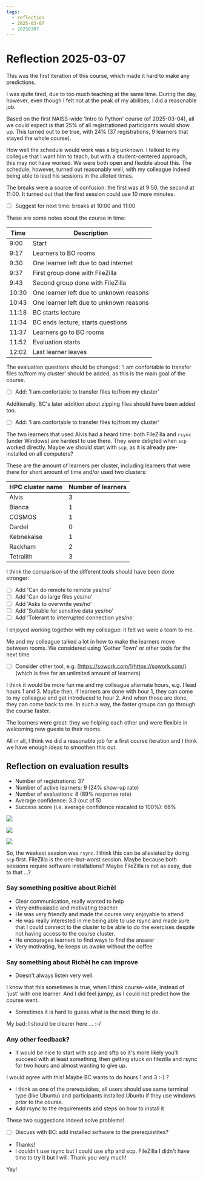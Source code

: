 ```yaml
---
tags:
  - reflection
  - 2025-03-07
  - 20250307
---
```


# Reflection 2025-03-07

This was the first iteration of this course, which made it hard
to make any predictions.

I was quite tired, due to too much teaching at the same time.
During the day, however, even though I felt not at the peak
of my abilities, I did a reasonable job.

Based on the first NAISS-wide 'Intro to
Python' course (of 2025-03-04), all we could expect is that
25% of all registrationed participants would show up.
This turned out to be true, with 24% (37 registrations, 9 learners
that stayed the whole course).

How well the schedule would work was a big unknown. I talked to
my collegue that I want him to teach, but with a student-centered approach,
this may not have worked. We were both open and flexible about this.
The schedule, however, turned out reasonably well, with my colleague
indeed being able to lead his sessions in the alloted times.

The breaks were a source of confusion: the first was at 9:50, the second
at 11:00. It turned out that the first session could use 10 more minutes.

- [ ] Suggest for next time: breaks at 10:00 and 11:00

These are some notes about the course in time:

Time |Description
-----|---------------------------------------
9:00 |Start
9:17 |Learners to BO rooms
9:30 |One learner left due to bad internet
9:37 |First group done with FileZilla
9:43 |Second group done with FileZilla
10:30|One learner left due to unknown reasons
10:43|One learner left due to unknown reasons
11:18|BC starts lecture
11:34|BC ends lecture, starts questions
11:37|Learners go to BO rooms
11:52|Evaluation starts
12:02|Last learner leaves

The evaluation questions should be changed:
'I am confortable to transfer files to/from my cluster' should be
added, as this is the main goal of the course.

- [ ] Add: 'I am confortable to transfer files to/from my cluster'

Additionally, BC's later addition about zipping files should have
been added too.

- [ ] Add: 'I am confortable to transfer files to/from my cluster'

The two learners that used Alvis had a heard time: both
FileZilla and `rsync` (under Windows) are hardest to use there.
They were deligted when `scp` worked directly.
Maybe we should start with `scp`, as it is already pre-installed
on all computers?

These are the amount of learners per cluster,
including learners that were there for short amount of time
and/or used two clusters:

HPC cluster name|Number of learners
----------------|------------------
Alvis           |3
Bianca          |1
COSMOS          |1
Dardel          |0
Kebnekaise      |1
Rackham         |2
Tetralith       |3

I think the comparison of the different tools should have been done
stronger:

- [ ] Add 'Can do remote to remote yes/no'
- [ ] Add 'Can do large files yes/no'
- [ ] Add 'Asks to overwrite yes/no'
- [ ] Add 'Suitable for sensitive data yes/no'
- [ ] Add 'Tolerant to interrupted connection yes/no'

I enjoyed working together with my colleague: it felt we were a team to me.

Me and my colleague talked a lot in how to make the learners move between
rooms. We considered using 'Gather Town' or other tools for the next time

- [ ] Consider other tool, e.g. [https://sowork.com/](https://sowork.com/)
  (which is free for an unlimited amount of learners)

I think it would be more fun me and my colleague alternate hours,
e.g. I lead hours 1 and 3. Maybe then, if learners are done with hour 1,
they can come to my colleague and get introduced to hour 2. And when
those are done, they can come back to me. In such a way, the faster
groups can go through the course faster.

The learners were great: they we helping each other and were
flexible in welcoming new guests to their rooms.

All in all, I think we did a reasonable job for a first course iteration
and I think we have enough ideas to smoothen this out.

## Reflection on evaluation results

- Number of registrations: 37
- Number of active learners: 9 (24% show-up rate)
- Number of evaluations: 8 (89% response rate)
- Average confidence: 3.3 (out of 5)
- Success score (i.e. average confidence rescaled to 100%): 66%

![](../../evaluations/20250307/all_confidences.png)

![](../../evaluations/20250307/confidences_per_question.png)

![](../../evaluations/20250307/average_confidences_per_question.png)

So, the weakest session was `rsync`. I think this can be alleviated by doing
`scp` first. FileZilla is the one-but-worst session. Maybe
because both sessions require software installations?
Maybe FileZilla is not as easy, due to that ...?

### Say something positive about Richèl

- Clear communication, really wanted to help
- Very enthusiastic and motivating teacher
- He was very friendly and made the course very enjoyable to attend
- He was really interested in me being able to use rsync and made sure
  that I could connect to the cluster to be able to do the exercises
  despite not having access to the course cluster.
- He encourages learners to find ways to find the answer
- Very motivating, he keeps us awake without the coffee

### Say something about Richèl he can improve

- Doesn't always listen very well.

I know that this sometimes is true, when I think course-wide, instead
of 'just' with one learner. And I did feel jumpy, as I could not
predict how the course went.

- Sometimes it is hard to guess what is the next thing to do.

My bad: I should be clearer here ... :-/

### Any other feedback?

- It would be nice to start with scp and sftp so it's more likely you'll
  succeed with at least something, then getting stuck on filezilla
  and rsync for two hours and almost wanting to give up.

I would agree with this! Maybe BC wants to do hours 1 and 3 :-) ?

- I think as one of the prerequisites,
  all users should use same terminal type (like Ubuntu) and participants
  installed Ubuntu if they use windows prior to the course.
- Add rsync to the requirements and steps on how to install it

These two suggestions indeed solve problems!

- [ ] Discuss with BC: add installed software to the prerequistites?

- Thanks!
- I couldn't use rsync but I could use sftp and scp. FileZilla I didn't have
  time to try it but I will. Thank you very much!

Yay!


